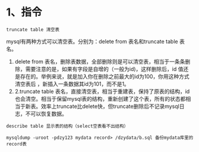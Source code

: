 # 1、指令

~~~
truncate table 清空表
~~~

mysql有两种方式可以清空表。分别为：delete from 表名和truncate table 表名。

1. delete from 表名，删除表数据，全部删除则是可以清空表，相当于一条条删除，需要注意的是，如果有字段是自增的（一般为id)，这样删除后，id 值还是存在的。举例来说，就是加入你在删除之前最大的id为100，你用这种方式清空表后 ，新插入一条数据其id为101，而不是1。
2. 2.truncate table 表名，直接清空表，相当于重建表，保持了原表的结构，id也会清空。相当于保留mysql表的结构，重新创建了这个表，所有的状态都相当于新表。效率上truncate比delete快，但truncate删除后不记录mysql日志，不可以恢复数据。

~~~
describe table 显示表的结构（select空表看不出结构）
~~~



~~~
mysqldump -uroot -pdzy123 mydata record> /dzydata/b.sql 备份mydata库里的record表
~~~

